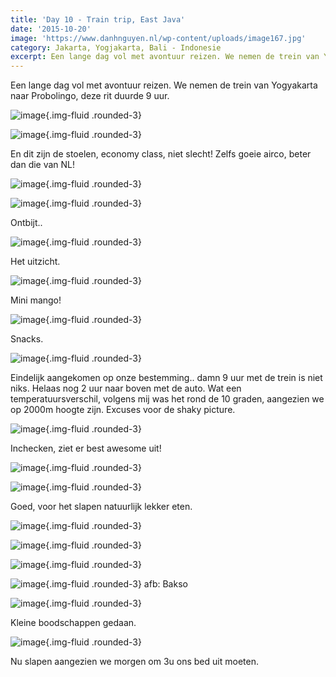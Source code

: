 ```yaml
---
title: 'Day 10 - Train trip, East Java'
date: '2015-10-20'
image: 'https://www.danhnguyen.nl/wp-content/uploads/image167.jpg'
category: Jakarta, Yogjakarta, Bali - Indonesie
excerpt: Een lange dag vol met avontuur reizen. We nemen de trein van Yogyakarta naar Probolingo, deze rit duurde 9 uur...
---
```


Een lange dag vol met avontuur reizen. We nemen de trein van Yogyakarta naar Probolingo, deze rit duurde 9 uur.

![image](https://www.danhnguyen.nl/wp-content/uploads/image167-1024x576.jpg){.img-fluid .rounded-3}

![image](https://www.danhnguyen.nl/wp-content/uploads/image166-1024x576.jpg){.img-fluid .rounded-3}

En dit zijn de stoelen, economy class, niet slecht!
Zelfs goeie airco, beter dan die van NL!

![image](https://www.danhnguyen.nl/wp-content/uploads/image168-1024x576.jpg){.img-fluid .rounded-3}

![image](https://www.danhnguyen.nl/wp-content/uploads/image170-1024x576.jpg){.img-fluid .rounded-3}

Ontbijt..

![image](https://www.danhnguyen.nl/wp-content/uploads/image169-1024x576.jpg){.img-fluid .rounded-3}

Het uitzicht.

![image](https://www.danhnguyen.nl/wp-content/uploads/image172-1024x576.jpg){.img-fluid .rounded-3}

Mini mango!

![image](https://www.danhnguyen.nl/wp-content/uploads/image176-1024x576.jpg){.img-fluid .rounded-3}

Snacks.

![image](https://www.danhnguyen.nl/wp-content/uploads/image177-1024x576.jpg){.img-fluid .rounded-3}

Eindelijk aangekomen op onze bestemming.. damn 9 uur met de trein is niet niks. Helaas nog 2 uur naar boven met de auto. Wat een temperatuursverschil, volgens mij was het rond de 10 graden, aangezien we op 2000m hoogte zijn. Excuses voor de shaky picture.

![image](https://www.danhnguyen.nl/wp-content/uploads/image173-1024x576.jpg){.img-fluid .rounded-3}

Inchecken, ziet er best awesome uit!

![image](https://www.danhnguyen.nl/wp-content/uploads/image174-1024x576.jpg){.img-fluid .rounded-3}

![image](https://www.danhnguyen.nl/wp-content/uploads/image175-1024x576.jpg){.img-fluid .rounded-3}

Goed, voor het slapen natuurlijk lekker eten.

![image](https://www.danhnguyen.nl/wp-content/uploads/image178-1024x576.jpg){.img-fluid .rounded-3}

![image](https://www.danhnguyen.nl/wp-content/uploads/image179-1024x576.jpg){.img-fluid .rounded-3}

![image](https://www.danhnguyen.nl/wp-content/uploads/image181-1024x576.jpg){.img-fluid .rounded-3}

![image](https://www.danhnguyen.nl/wp-content/uploads/image182-1024x576.jpg){.img-fluid .rounded-3} afb: Bakso

![image](https://www.danhnguyen.nl/wp-content/uploads/image183-1024x576.jpg){.img-fluid .rounded-3}

Kleine boodschappen gedaan.

![image](https://www.danhnguyen.nl/wp-content/uploads/image184-1024x576.jpg){.img-fluid .rounded-3}

Nu slapen aangezien we morgen om 3u ons bed uit moeten.
